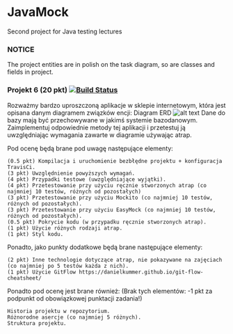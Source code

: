 # JavaMock
Second project for Java testing lectures
### NOTICE
The project entities are in polish on the task diagram, so are classes and fields in project.


### Projekt 6 (20 pkt)   [![Build Status](https://travis-ci.com/glonpl/JavaMock.svg?token=LpuJyLDJhg3xqjKJ2jBB&branch=master)](https://travis-ci.com/glonpl/JavaMock)

Rozważmy bardzo uproszczoną aplikacje w sklepie internetowym, która jest opisana danym diagramem związków encji: Diagram ERD
![alt text](https://camo.githubusercontent.com/be73b7e9fd164b26dfdbe9c42225fffa87a92828/68747470733a2f2f696e662e75672e6564752e706c2f7e6d6d696f746b2f447964616b74796b612f323031362d323031372f54414a415641323031362d323031372f4552442e706e67)
Dane do bazy mają być przechowywane w jakimś systemie bazodanowym. Zaimplementuj odpowiednie metody tej aplikacji i przetestuj ją uwzględniając wymagania zawarte w diagramie używając atrap.

Pod ocenę będą brane pod uwagę następujące elementy:

    (0.5 pkt) Kompilacja i uruchomienie bezbłędne projektu + konfiguracja TravisCi.
    (3 pkt) Uwzględnienie powyższych wymagań.
    (4 pkt) Przypadki testowe (uwzględniające wyjątki).
    (4 pkt) Przetestowanie przy użyciu ręcznie stworzonych atrap (co najmniej 10 testów, różnych od pozostałych)
    (3 pkt) Przetestowanie przy użyciu Mockito (co najmniej 10 testów, różnych od pozostałych).
    (3 pkt) Przetestowanie przy użyciu EasyMock (co najmniej 10 testów, różnych od pozostałych).
    (0.5 pkt) Pokrycie kodu (w przypadku ręcznie stworzonych atrap).
    (1 pkt) Użycie różnych rodzaji atrap.
    (1 pkt) Styl kodu.

Ponadto, jako punkty dodatkowe będą brane następujące elementy:

    (2 pkt) Inne technologie dotyczące atrap, nie pokazywane na zajęciach (co najmniej po 5 testów każda z nich).
    (1 pkt) Użycie GitFlow https://danielkummer.github.io/git-flow-cheatsheet/

Ponadto pod ocenę jest brane również: (Brak tych elementów: -1 pkt za podpunkt od obowiązkowej punktacji zadania!)

    Historia projektu w repozytorium.
    Różnorodne asercje (co najmniej 5 różnych).
    Struktura projektu.

